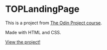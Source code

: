 # TOPLandingPage
This is a project from <a href="https://www.theodinproject.com/">The Odin Project course</a>.

Made with HTML and CSS.

<a href="https://tashawolff.github.io/TOPLandingPage/">View the project!</a>
